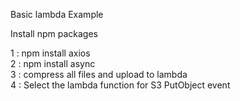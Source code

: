
Basic lambda Example

Install npm packages

1 : npm install axios<br>
2 : npm install async<br>
3 : compress all files and upload to lambda<br>
4 : Select the lambda function for S3 PutObject event
